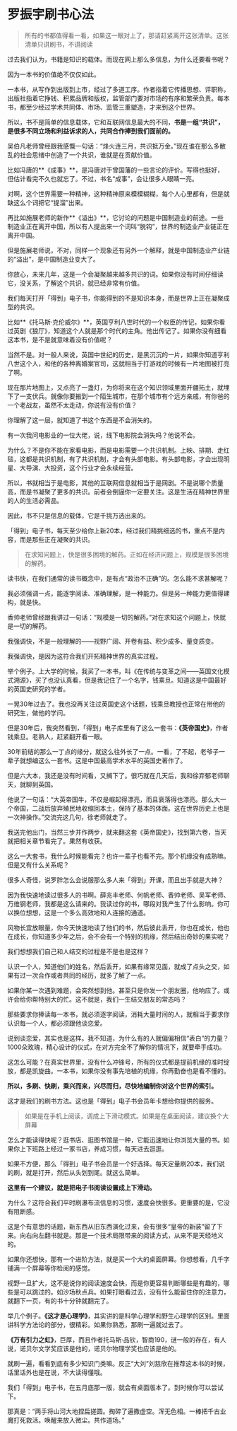 # 罗振宇刷书心法

> 所有的书都值得看一看，如果这一眼对上了，那请赶紧离开这张清单。这张清单只讲刷书，不讲阅读

过去我们认为，书籍是知识的载体。而现在网上那么多信息，为什么还要看书呢？

因为一本书的价值绝不仅仅如此。

一本书，从写作到出版到上市，经过了多道工序。作者指着它传播思想、评职称，出版社指着它挣钱、积累品牌和版权，监管部门要对市场的有序和繁荣负责。每本书，都至少经过学术共同体、市场、监管三重塑造，才来到这个世界。

所以，书不是简单的信息载体，它和互联网信息最大的不同，**书是一组“共识”，是很多不同立场和利益诉求的人，共同合作捧到我们面前的。**

吴伯凡老师曾经跟我感慨一句话：“烽火连三月，共识抵万金。”现在谁在那么多散乱的社会思绪中创造了一个共识，谁就是在贡献价值。

比如冯唐的**《成事》**，是冯唐对于曾国藩的一些言论的评价。写得也挺好，但估计看完不久也就忘了。不过，书名“成事”，会让很多人眼睛一亮。

对啊，这个世界需要一种精神，这种精神原来模模糊糊，每个人心里都有，但是就缺这么个词把它“提溜”出来。

再比如施展老师的新作**《溢出》**，它讨论的问题是中国制造业的前途。一些制造业正在离开中国，所以有人提出来一个词叫“脱钩”，世界的制造业产业链正在离开中国。

但是施展老师说，不对，同样一个现象还有另外一个解释，就是中国制造业产业链的“溢出”，是中国制造业变大了。

你放心，未来几年，这是一个会凝聚越来越多共识的词。如果你没有时间仔细读它，没关系，了解这个共识，就已经非常有价值。

我们每天打开「得到」电子书，你能得到的不是知识本身，而是世界上正在凝聚成型的共识。

比如**《托马斯·克伦威尔》**，英国亨利八世时代的一个权臣的传记，如果你看过英剧《狼厅》，知道这个人就是那个时代的主角。他出传记了。如果你没有细看这本书，是不是就意味着没有价值呢？

当然不是。对一般人来说，英国中世纪的历史，是黑沉沉的一片，如果你知道亨利八世这个人，和他的各种离婚案官司，这就相当于打游戏的时候有一片地图被打亮了啊。

现在那片地图上，又点亮了一盏灯，为你将来在这个知识领域里面开疆拓土，就埋下了一支伏兵。就像你要搬到一个陌生城市，在那个城市有个远方亲戚，有你爸的一个老战友，虽然不太走动，你说有没有价值？

你理解了这一层，就知道了书这个东西是不会消失的。

有一次我问电影业的一位大佬，说，线下电影院会消失吗？他说不会。

为什么？不是你不能在家看电影，而是电影需要一个共识机制。上映、排期、走红毯，这都是共识机制，有了共识机制，才会有头部电影。有头部电影，才会出现明星、大导演、大投资，这个行业才会永续经营。

所以，书就相当于是电影，其他的互联网信息就相当于是网剧。不是说哪个质量高，而是书凝聚了更多的共识。前者会倒逼你一定要关注。这是生活在精神世界里的人的生活必需品。

因此，书不只是信息的载体，它是千挑万选出来的。

「得到」电子书，每天至少给你上新20本，经过我们精挑细选的书，重点不是内容，而是那些正在凝聚的共识。

> 在求知问题上，快是很多困境的解药。正如在经济问题上，规模是很多困境的解药。

读书快，在我们通常的读书概念中，是有点“政治不正确”的。怎么能不求甚解呢？

我必须强调一点，能逐字阅读、准确理解，是一种能力。但是另一种能力更值得建构，就是快。

香帅老师曾经跟我讲过一句话：“规模是一切的解药。”对在求知这个问题上，快就是一切的解药。

我强调快，不是一般理解的——视野广阔、开卷有益、积少成多、量变质变。

我强调快，是因为这符合我们开拓精神世界的真实过程。

举个例子。上大学的时候，我买了一本书，叫《在传统与变革之间——英国文化模式溯源》，买了也没认真看，但是我记住了一个名字，钱乘旦。知道这是中国最好的英国史研究的学者。

一晃30年过去了。我也没再关注过英国史这个话题，钱乘旦教授也正常在带他的研究生，做他的学问。

但是30年后，我突然看到，「得到」电子库里有了这么一套书：**《英帝国史》**，作者钱乘旦。老熟人，赶紧翻开看一眼。

30年前结的那么一丁点的缘分，就这么往外长了一点。一看，了不起，老爷子一辈子就想编这么一套书。这是中国最高学术水平的英国史著作了。

但是六大本，我还是没有时间看，又搁下了。很巧就在几天后，我和徐弃郁老师聊天，就聊到英国。

他说了一句话：“大英帝国牛，不仅是崛起得漂亮，而且衰落得也漂亮。那么大一个帝国，二战后放弃殖民地收缩回本土，保持了基本的体面。这在世界历史上也是一次神操作。”交流完这几句，徐老师就走了。

我送完他出门，当然三步并作两步，就来翻这套《英帝国史》，找到第六卷，当天就把相关章节看完了。果然有收获。

这么一大套书，我什么时候能看完？也许一辈子也看不完。那个机缘没有成熟嘛。但是又有什么关系呢？

很多人奇怪，说罗胖怎么会说服那么多人来「得到」开课，而且出手就是大神？

因为我快速地读过很多人的书啊。薛兆丰老师、何帆老师、香帅老师、吴军老师、万维钢老师，我都是这么请来的。我读过你的书，哪段对我产生了什么影响。你可以换位想想，这是一个多么高效地和人连接的通道。

风物长宜放眼量，你今天快速地读了他们的书，然后彼此丢开，你也在成长，他也在成长，你知道多少年之后，会不会有一个特别的机缘，然后结出奇妙的果实呢？

我们想想我们自己和人结交的过程是不是也是这样？

认识一个人，知道他们的姓名，然后丢开，如果有缘常见面，就成了点头之交，如果有过一次合作或者共同的经历，就多了解了一点。

如果你某一次遇到难题，会突然想到他。甚至只是你发一个朋友圈，他响应了。或许会给你帮特别大的忙。这不就是，我们一生结交朋友的常态吗？

那些要求你捧读每一本书，就必须逐字阅读，消耗大量时间的人，就相当于要求你认识每一个人，都必须跟他谈恋爱。

说到谈恋爱，其实也是这样。我不知道，为什么有的人就偏偏相信“表白”的力量？1000朵玫瑰，精心设计的仪式，在对方完全不了解你的情况下，就要牵手成功。

这怎么可能？在真实世界里，没有什么冲锋号，所有的仪式都是提前机缘的准时绽放，都是凯旋曲。一本书，如果你没有事先培植的机缘，你再勤奋也是看不懂的。

**所以，多刷、快刷，乘兴而来，兴尽而归，尽快地编制你对这个世界的索引。**

这才是我们的刷书方法。这也是「得到」电子书会员年卡想给你提供的服务。

> 如果是在手机上阅读，调成上下滑动模式。如果是在桌面阅读，建议换个大屏幕

怎么才能读得快呢？逛书店、逛图书馆是一种，它能迅速地让你浏览大量的书。如果你上下班路上经过一家书店，养成习惯，每天进去逛逛。

如果不方便，那么「得到」电子书会员是一个好选择。每天定量刷20本，我们说的刷，就是打开，然后从头划到尾。就这么简单。

**这里有一个建议，就是把电子书阅读设置成上下滑动。**

为什么？这符合我们平时刷瀑布流信息的习惯，速度会快很多。更重要的是，它没有阻断感。

这是个有意思的话题，新东西从旧东西演化过来，会有很多“皇帝的新装”留了下来。向右向左翻书就是。那是一个技术局限带来的阅读方式，从来不是天经地义的。

如果你还想快，那有一个进阶方法，就是买一个大的桌面屏幕。你想想看，几千字铺满一个屏幕等你检阅的感觉。

视野一旦扩大，这不是说你的阅读速度会快，而是你更容易判断哪些是有趣的，哪些是可以跳过的。如沙场秋点兵。如果打眼看过去，没有什么能留住你的注意力，就翻下一页，有的书十分钟就翻完了。

举几个例子。**《这才是心理学》**，其实讲的是科学心理学和野生心理学的区别。里面讲科学方法论的部分，很精彩。如果你熟悉，那刷一遍就过去了。

**《万有引力之虹》**，巨厚，而且作者托马斯·品钦，智商190，谜一般的存在，有人说，诺贝尔文学奖应该是他的，诺贝尔物理学奖也应该是他的。

就刷一遍，看看到底有多少知识门类嘛。反正“大刘”刘慈欣在推荐这本书的时候，话里话外也是在说，不大读得懂哦。

我们「得到」电子书，在五月底那一版，就会有桌面版本了。到时候你可以尝试下。

那真是：“两手将山河大地捏扁搓圆。掏碎了遍撒虚空。浑无色相。一棒把千古业魔打死救活。唤醒来放入微尘。共作道场。”
